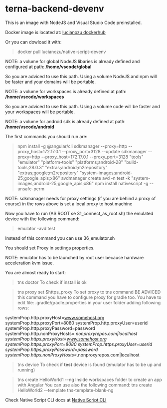 # terna-backend-devenv 

This is an image with NodeJS and Visual Studio Code preinstalled.

Docker image is located at:
[lucianozu dockerhub](https://hub.docker.com/r/lucianozu/native-script-devenv/)

Or you can dowload it with:

> docker pull lucianozu/native-script-devenv

NOTE: a volume for global NodeJS libaries is already defined and configured at path: **/home/vscode/global**

So you are adviced to use this path. Using a volume NodeJS and npm will be faster and your domains will be portable.

NOTE: a volume for workspaces is already defined at path: **/home/vscode/workspaces**

So you are adviced to use this path. Using a volume code will be faster and your workspaces will be portable.

NOTE: a volume for android sdk is already defined at path: **/home/vscode/android**

The first commands you should run are:
> npm install -g @angular/cli
> sdkmanager --proxy=http --proxy_host=172.17.0.1 --proxy_port=3128 --update
> sdkmanager --proxy=http --proxy_host=172.17.0.1 --proxy_port=3128 "tools" "emulator" "platform-tools" "platforms;android-28" "build-tools;28.0.3" "extras;android;m2repository" "extras;google;m2repository" "system-images;android-25;google_apis;x86"
> avdmanager create avd -n test -k "system-images;android-25;google_apis;x86"
> npm install nativescript -g --unsafe-perm

NOTE: sdkmanager needs for proxy settings (if you are behind  a proxy of course) in the rows above is set a local proxy to host machine

Now you have to run (AS ROOT se 31_connect_as_root.sh) the emulated device with the following command:
> emulator -avd test

Instead of this command you can use 36_emulator.sh

You should set Proxy in settings properties.

NOTE: emulator has to be launched by root user because hardware acceleration kvm issue.

You are almost ready to start:
> tns doctor
To check if install is ok

> tns proxy set $https_proxy
To set proxy to tns command
BE ADVICED this command you have to configure proxy for gradle too. You have to edit file:
.gradle/gradle.properties
in your user folder adding following rows:

systemProp.http.proxyHost=www.somehost.org
systemProp.http.proxyPort=8080
systemProp.http.proxyUser=userid
systemProp.http.proxyPassword=password
systemProp.http.nonProxyHosts=*.nonproxyrepos.com|localhost
systemProp.https.proxyHost=www.somehost.org
systemProp.https.proxyPort=8080
systemProp.https.proxyUser=userid
systemProp.https.proxyPassword=password
systemProp.https.nonProxyHosts=*.nonproxyrepos.com|localhost

> tns device
To check if **test** device is found (emulator has to be up and running)

> tns create HelloWorld1 --ng
Inside workspaces folder to create an app with Angular
You can use also the following command:
> tns create HelloWorld2 --template tns-template-blank-ng


Check Native Script CLI docs at [Native Script CLI](https://docs.nativescript.org/angular/start/cli-basics)
